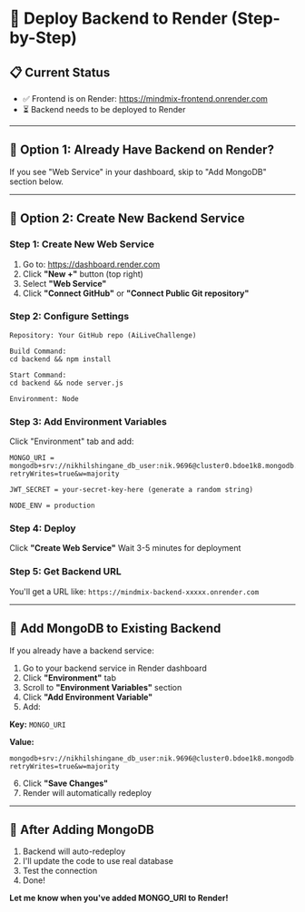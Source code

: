 # 🚀 Deploy Backend to Render (Step-by-Step)

## 📋 Current Status

- ✅ Frontend is on Render: https://mindmix-frontend.onrender.com
- ⏳ Backend needs to be deployed to Render

---

## 🔧 Option 1: Already Have Backend on Render?

If you see "Web Service" in your dashboard, skip to "Add MongoDB" section below.

---

## 🔧 Option 2: Create New Backend Service

### Step 1: Create New Web Service
1. Go to: https://dashboard.render.com
2. Click **"New +"** button (top right)
3. Select **"Web Service"**
4. Click **"Connect GitHub"** or **"Connect Public Git repository"**

### Step 2: Configure Settings
```
Repository: Your GitHub repo (AiLiveChallenge)

Build Command:
cd backend && npm install

Start Command:
cd backend && node server.js

Environment: Node
```

### Step 3: Add Environment Variables
Click "Environment" tab and add:

```
MONGO_URI = mongodb+srv://nikhilshingane_db_user:nik.9696@cluster0.bdoe1k8.mongodb.net/mindmix?retryWrites=true&w=majority

JWT_SECRET = your-secret-key-here (generate a random string)

NODE_ENV = production
```

### Step 4: Deploy
Click **"Create Web Service"**
Wait 3-5 minutes for deployment

### Step 5: Get Backend URL
You'll get a URL like: `https://mindmix-backend-xxxxx.onrender.com`

---

## 🔧 Add MongoDB to Existing Backend

If you already have a backend service:

1. Go to your backend service in Render dashboard
2. Click **"Environment"** tab
3. Scroll to **"Environment Variables"** section
4. Click **"Add Environment Variable"**
5. Add:

**Key:** `MONGO_URI`

**Value:**
```
mongodb+srv://nikhilshingane_db_user:nik.9696@cluster0.bdoe1k8.mongodb.net/mindmix?retryWrites=true&w=majority
```

6. Click **"Save Changes"**
7. Render will automatically redeploy

---

## 🎯 After Adding MongoDB

1. Backend will auto-redeploy
2. I'll update the code to use real database
3. Test the connection
4. Done!

**Let me know when you've added MONGO_URI to Render!**

